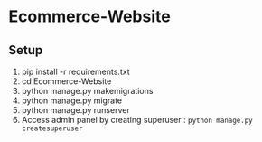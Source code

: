 # Ecommerce-Website

## Setup
1. pip install -r requirements.txt
2. cd Ecommerce-Website
3. python manage.py makemigrations
4. python manage.py migrate
5. python manage.py runserver
6. Access admin panel by creating superuser : ```python manage.py createsuperuser```





